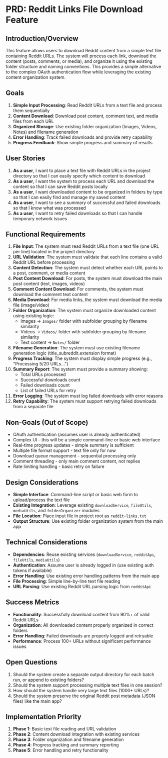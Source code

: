 # PRD: Reddit Links File Download Feature

## Introduction/Overview

This feature allows users to download Reddit content from a simple text file containing Reddit URLs. The system will process each link, download the content (posts, comments, or media), and organize it using the existing folder structure and naming conventions. This provides a simple alternative to the complex OAuth authentication flow while leveraging the existing content organization system.

## Goals

1. **Simple Input Processing**: Read Reddit URLs from a text file and process them sequentially
2. **Content Download**: Download post content, comment text, and media files from each URL
3. **Organized Storage**: Use existing folder organization (Images, Videos, Notes) and filename generation
4. **Error Handling**: Track failed downloads and provide retry capability
5. **Progress Feedback**: Show simple progress and summary of results

## User Stories

1. **As a user**, I want to place a text file with Reddit URLs in the project directory so that I can easily specify which content to download
2. **As a user**, I want the system to process each URL and download the content so that I can save Reddit posts locally
3. **As a user**, I want downloaded content to be organized in folders by type so that I can easily find and manage my saved content
4. **As a user**, I want to see a summary of successful and failed downloads so that I know what was processed
5. **As a user**, I want to retry failed downloads so that I can handle temporary network issues

## Functional Requirements

1. **File Input**: The system must read Reddit URLs from a text file (one URL per line) located in the project directory
2. **URL Validation**: The system must validate that each line contains a valid Reddit URL before processing
3. **Content Detection**: The system must detect whether each URL points to a post, comment, or media content
4. **Post Content Download**: For posts, the system must download the main post content (text, images, videos)
5. **Comment Content Download**: For comments, the system must download the comment text content
6. **Media Download**: For media links, the system must download the media file (image/video)
7. **Folder Organization**: The system must organize downloaded content using existing logic:
   - Images → `Images/` folder with subfolder grouping by filename similarity
   - Videos → `Videos/` folder with subfolder grouping by filename similarity  
   - Text content → `Notes/` folder
8. **Filename Generation**: The system must use existing filename generation logic (title_subreddit.extension format)
9. **Progress Tracking**: The system must display simple progress (e.g., "Processing 5/20 URLs...")
10. **Summary Report**: The system must provide a summary showing:
    - Total URLs processed
    - Successful downloads count
    - Failed downloads count
    - List of failed URLs for retry
11. **Error Logging**: The system must log failed downloads with error reasons
12. **Retry Capability**: The system must support retrying failed downloads from a separate file

## Non-Goals (Out of Scope)

- OAuth authentication (assumes user is already authenticated)
- Complex UI - this will be a simple command-line or basic web interface
- Real-time progress updates - simple summary is sufficient
- Multiple file format support - text file only for now
- Download queue management - sequential processing only
- Comment threading - only main comment content, not replies
- Rate limiting handling - basic retry on failure

## Design Considerations

- **Simple Interface**: Command-line script or basic web form to upload/process the text file
- **Existing Integration**: Leverage existing `downloadService`, `fileUtils`, `mediaUtils`, and `folderOrganizer` modules
- **File Location**: Place input file in project root as `reddit-links.txt`
- **Output Structure**: Use existing folder organization system from the main app

## Technical Considerations

- **Dependencies**: Reuse existing services (`downloadService`, `redditApi`, `fileUtils`, `mediaUtils`)
- **Authentication**: Assume user is already logged in (use existing auth tokens if available)
- **Error Handling**: Use existing error handling patterns from the main app
- **File Processing**: Simple line-by-line text file reading
- **URL Parsing**: Use existing Reddit URL parsing logic from `redditApi`

## Success Metrics

- **Functionality**: Successfully download content from 90%+ of valid Reddit URLs
- **Organization**: All downloaded content properly organized in correct folders
- **Error Handling**: Failed downloads are properly logged and retryable
- **Performance**: Process 100+ URLs without significant performance issues

## Open Questions

1. Should the system create a separate output directory for each batch run, or append to existing folders?
2. Should the system support processing multiple text files in one session?
3. How should the system handle very large text files (1000+ URLs)?
4. Should the system preserve the original Reddit post metadata (JSON files) like the main app?

## Implementation Priority

1. **Phase 1**: Basic text file reading and URL validation
2. **Phase 2**: Content download integration with existing services
3. **Phase 3**: Folder organization and filename generation
4. **Phase 4**: Progress tracking and summary reporting
5. **Phase 5**: Error handling and retry functionality 